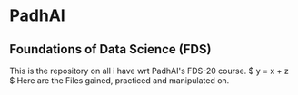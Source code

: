 # PadhAI
## Foundations of Data Science (FDS)

This is the repository on all i have wrt PadhAI's FDS-20 course.
$ y = x + z $
Here are the Files gained, practiced and manipulated on.
